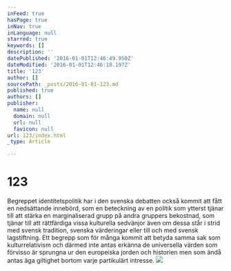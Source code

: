 ```yaml
---
inFeed: true
hasPage: true
inNav: true
inLanguage: null
starred: true
keywords: []
description: ''
datePublished: '2016-01-01T12:46:49.950Z'
dateModified: '2016-01-01T12:46:18.197Z'
title: '123'
author: []
sourcePath: _posts/2016-01-01-123.md
published: true
authors: []
publisher:
  name: null
  domain: null
  url: null
  favicon: null
url: 123/index.html
_type: Article

---
```

# 123

Begreppet identitetspolitik har i den svenska debatten också kommit att fått en nedsättande innebörd, som en beteckning av en politik som ytterst tjänar till att stärka en marginaliserad grupp på andra gruppers bekostnad, som tjänar till att rättfärdiga vissa kulturella sedvänjor även om dessa står i strid med svensk tradition, svenska värderingar eller till och med svensk lagstiftning. Ett begrepp som för många kommit att betyda samma sak som kulturrelativism och därmed inte antas erkänna de universella värden som förvisso är sprungna ur den europeiska jorden och historien men som ändå antas äga giltighet bortom varje partikulärt intresse.
![](https://the-grid-user-content.s3-us-west-2.amazonaws.com/57cb1332-a280-4375-9cbc-cc41983b7da2.jpg)